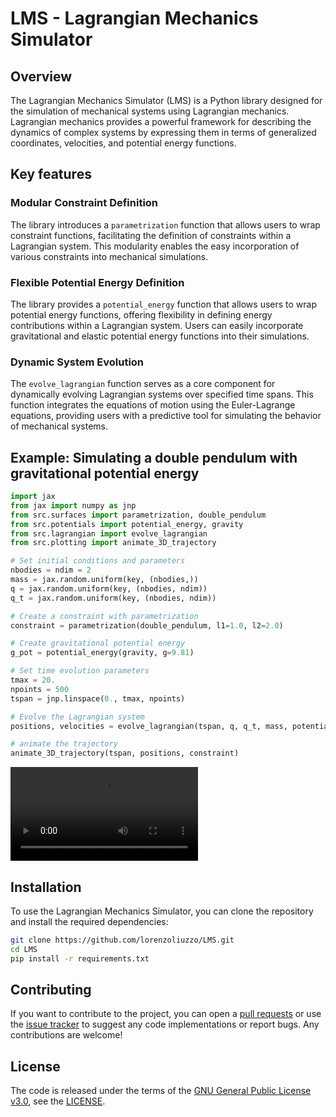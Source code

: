 # LMS - Lagrangian Mechanics Simulator

## Overview
The Lagrangian Mechanics Simulator (LMS) is a Python library designed for the simulation of mechanical systems using Lagrangian mechanics. Lagrangian mechanics provides a powerful framework for describing the dynamics of complex systems by expressing them in terms of generalized coordinates, velocities, and potential energy functions.


## Key features
### Modular Constraint Definition
The library introduces a `parametrization` function that allows users to wrap constraint functions, facilitating the definition of constraints within a Lagrangian system. This modularity enables the easy incorporation of various constraints into mechanical simulations.

### Flexible Potential Energy Definition
The library provides a `potential_energy` function that allows users to wrap potential energy functions, offering flexibility in defining energy contributions within a Lagrangian system. Users can easily incorporate gravitational and elastic potential energy functions into their simulations.

### Dynamic System Evolution
The `evolve_lagrangian` function serves as a core component for dynamically evolving Lagrangian systems over specified time spans. This function integrates the equations of motion using the Euler-Lagrange equations, providing users with a predictive tool for simulating the behavior of mechanical systems.


## Example: Simulating a double pendulum with gravitational potential energy
```python
import jax
from jax import numpy as jnp
from src.surfaces import parametrization, double_pendulum
from src.potentials import potential_energy, gravity
from src.lagrangian import evolve_lagrangian
from src.plotting import animate_3D_trajectory

# Set initial conditions and parameters
nbodies = ndim = 2
mass = jax.random.uniform(key, (nbodies,))
q = jax.random.uniform(key, (nbodies, ndim))
q_t = jax.random.uniform(key, (nbodies, ndim))

# Create a constraint with parametrization
constraint = parametrization(double_pendulum, l1=1.0, l2=2.0)

# Create gravitational potential energy
g_pot = potential_energy(gravity, g=9.81)   

# Set time evolution parameters
tmax = 20.
npoints = 500
tspan = jnp.linspace(0., tmax, npoints)

# Evolve the Lagrangian system
positions, velocities = evolve_lagrangian(tspan, q, q_t, mass, potentials=[g_pot], constraint=constraint)

# animate the trajectory
animate_3D_trajectory(tspan, positions, constraint)
```
![Double Pendulum Animation](https://raw.githubusercontent.com/lorenzoliuzzo/LMS/blob/master/media/double_pendulum.mp4)


## Installation
To use the Lagrangian Mechanics Simulator, you can clone the repository and install the required dependencies:

```bash
git clone https://github.com/lorenzoliuzzo/LMS.git
cd LMS
pip install -r requirements.txt
```

## Contributing
If you want to contribute to the project, you can open a [pull requests](https://github.com/lorenzoliuzzo/LMS/pulls) or use the [issue tracker](https://github.com/lorenzoliuzzo/LMS/issues/) to suggest any code implementations or report bugs. 
Any contributions are welcome! 

## License
The code is released under the terms of the [GNU General Public License v3.0](https://www.gnu.org/licenses/gpl-3.0.html), see the [LICENSE](https://github.com/lorenzoliuzzo/LMS/blob/master/LICENSE).
